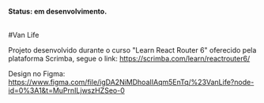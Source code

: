 **Status: em desenvolvimento.**
<br>
<br>

#Van Life

Projeto desenvolvido durante o curso "Learn React Router 6" oferecido pela plataforma Scrimba, segue o link:
https://scrimba.com/learn/reactrouter6/

Design no Figma: https://www.figma.com/file/igDA2NiMDhoaIIAqm5EnTq/%23VanLife?node-id=0%3A1&t=MuPrnILjwszHZSeo-0
